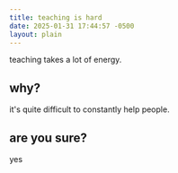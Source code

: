 ```yaml
---
title: teaching is hard 
date: 2025-01-31 17:44:57 -0500
layout: plain
---
```

teaching takes a lot of energy.

## why?
it's quite difficult to constantly help people.

## are you sure?

yes